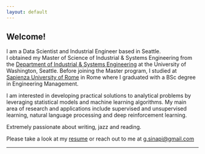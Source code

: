 ```yaml
---
layout: default
---
```


## Welcome!

I am a Data Scientist and Industrial Engineer based in Seattle. <br>
I obtained my Master of Science of Industrial & Systems Engineering from the [Department of Industrial & Systems Engineering](https://ise.washington.edu/) at the University of Washington, Seattle. Before joining the Master program, I studied at [Sapienza University of Rome](https://web.uniroma1.it/dip_diet/en) in Rome where I graduated with a BSc degree in Engineering Management.


I am interested in developing practical solutions to analytical problems by leveraging statistical models and machine learning algorithms. My main area of research and applications include supervised and unsupervised learning, natural language processing and deep reinforcement learning. 

Extremely passionate about writing, jazz and reading. 


Please take a look at my [resume](documents/Resume_GiovanniSinapi.pdf) or reach out to me at <g.sinapi@gmail.com>


 
---

